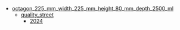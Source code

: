 * [octagon_225_mm_width_225_mm_height_80_mm_depth_2500_ml](octagon_225_mm_width_225_mm_height_80_mm_depth_2500_ml)
  * [quality_street](octagon_225_mm_width_225_mm_height_80_mm_depth_2500_ml/quality_street)
    * [2024](octagon_225_mm_width_225_mm_height_80_mm_depth_2500_ml/quality_street/2024)
